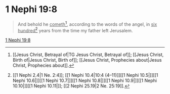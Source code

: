# 1 Nephi 19:8

> And behold he <u>cometh</u>[^a], according to the words of the angel, in <u>six hundred</u>[^b] years from the time my father left Jerusalem.

[1 Nephi 19:8](https://www.churchofjesuschrist.org/study/scriptures/bofm/1-ne/19?lang=eng&id=p8#p8)


[^a]: [[Jesus Christ, Betrayal of|TG Jesus Christ, Betrayal of]]; [[Jesus Christ, Birth of|Jesus Christ, Birth of]]; [[Jesus Christ, Prophecies about|Jesus Christ, Prophecies about]].  
[^b]: [[1 Nephi 2.4|1 Ne. 2:4]]; [[1 Nephi 10.4|10:4 (4–11)]][[1 Nephi 10.5|]][[1 Nephi 10.6|]][[1 Nephi 10.7|]][[1 Nephi 10.8|]][[1 Nephi 10.9|]][[1 Nephi 10.10|]][[1 Nephi 10.11|]]; [[2 Nephi 25.19|2 Ne. 25:19]].  
